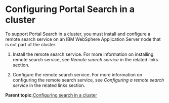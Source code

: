 # Configuring Portal Search in a cluster 

To support Portal Search in a cluster, you must install and configure a remote search service on an IBM WebSphere Application Server node that is not part of the cluster.

1.  Install the remote search service. For more information on installing remote search service, see *Remote search service* in the related links section.

2.  Configure the remote search service. For more information on configuring the remote search service, see *Configuring a remote search service* in the related links section.


**Parent topic:**[Configuring search in a cluster ](../config/config_search_clus.md)

